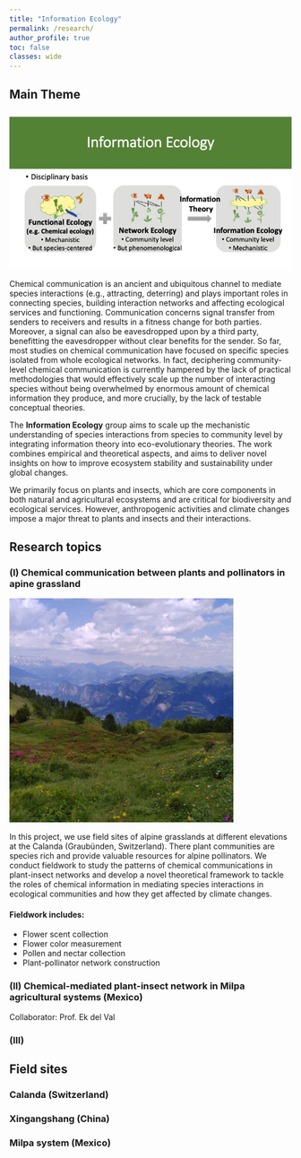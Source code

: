 ```yaml
---
title: "Information Ecology"
permalink: /research/
author_profile: true
toc: false
classes: wide
---
```


## Main Theme
![Research](assets/../../assets/images/InfoEcol.jpg)

Chemical communication is an ancient and ubiquitous channel to mediate species interactions (e.g., attracting, deterring) and plays important roles in connecting species, building interaction networks and affecting ecological services and functioning. Communication concerns signal transfer from senders to receivers and results in a fitness change for both parties. Moreover, a signal can also be eavesdropped upon by a third party, benefitting the eavesdropper without clear benefits for the sender. So far, most studies on chemical communication have focused on specific species isolated from whole ecological networks. In fact, deciphering community-level chemical communication is currently hampered by the lack of practical methodologies that would effectively scale up the number of interacting species without being overwhelmed by enormous amount of chemical information they produce, and more crucially, by the lack of testable conceptual theories.

The **Information Ecology** group aims to scale up the mechanistic understanding of species interactions from species to community level by integrating information theory into eco-evolutionary theories. The work combines empirical and theoretical aspects, and aims to deliver novel insights on how to improve ecosystem stability and sustainability under global changes.

We primarily focus on plants and insects, which are core components in both natural and agricultural ecosystems and are critical for biodiversity and ecological services. However, anthropogenic activities and climate changes impose a major threat to plants and insects and their interactions. 

## Research topics
### (I) Chemical communication between plants and pollinators in apine grassland
<img src="../assets/images/Calanda.JPG" width="400" alt="Calanda field">

In this project, we use field sites of alpine grasslands at different elevations at the Calanda (Graubünden, Switzerland). There plant communities are species rich and provide valuable resources for alpine pollinators. We conduct fieldwork to study the patterns of chemical communications in plant-insect networks and develop a novel theoretical framework to tackle the roles of chemical information in mediating species interactions in ecological communities and how they get affected by climate changes. 

#### Fieldwork includes: 
- Flower scent collection
- Flower color measurement
- Pollen and nectar collection 
- Plant-pollinator network construction

### (II) Chemical-mediated plant-insect network in Milpa agricultural systems (Mexico)
Collaborator: Prof. Ek del Val

### (III)


## Field sites
### Calanda (Switzerland)

### Xingangshang (China)

### Milpa system (Mexico)



